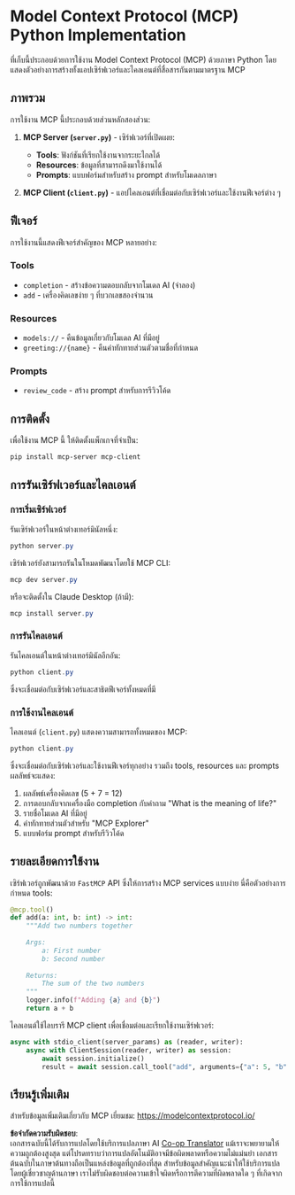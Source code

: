 <!--
CO_OP_TRANSLATOR_METADATA:
{
  "original_hash": "706b9b075dc484b73a053e6e9c709b4b",
  "translation_date": "2025-05-25T13:30:51+00:00",
  "source_file": "04-PracticalImplementation/samples/python/README.md",
  "language_code": "th"
}
-->
# Model Context Protocol (MCP) Python Implementation

ที่เก็บนี้ประกอบด้วยการใช้งาน Model Context Protocol (MCP) ด้วยภาษา Python โดยแสดงตัวอย่างการสร้างทั้งแอปเซิร์ฟเวอร์และไคลเอนต์ที่สื่อสารกันตามมาตรฐาน MCP

## ภาพรวม

การใช้งาน MCP นี้ประกอบด้วยส่วนหลักสองส่วน:

1. **MCP Server (`server.py`)** - เซิร์ฟเวอร์ที่เปิดเผย:
   - **Tools**: ฟังก์ชันที่เรียกใช้งานจากระยะไกลได้
   - **Resources**: ข้อมูลที่สามารถดึงมาใช้งานได้
   - **Prompts**: แบบฟอร์มสำหรับสร้าง prompt สำหรับโมเดลภาษา

2. **MCP Client (`client.py`)** - แอปไคลเอนต์ที่เชื่อมต่อกับเซิร์ฟเวอร์และใช้งานฟีเจอร์ต่าง ๆ

## ฟีเจอร์

การใช้งานนี้แสดงฟีเจอร์สำคัญของ MCP หลายอย่าง:

### Tools
- `completion` - สร้างข้อความตอบกลับจากโมเดล AI (จำลอง)
- `add` - เครื่องคิดเลขง่าย ๆ ที่บวกเลขสองจำนวน

### Resources
- `models://` - คืนข้อมูลเกี่ยวกับโมเดล AI ที่มีอยู่
- `greeting://{name}` - คืนคำทักทายส่วนตัวตามชื่อที่กำหนด

### Prompts
- `review_code` - สร้าง prompt สำหรับการรีวิวโค้ด

## การติดตั้ง

เพื่อใช้งาน MCP นี้ ให้ติดตั้งแพ็กเกจที่จำเป็น:

```powershell
pip install mcp-server mcp-client
```

## การรันเซิร์ฟเวอร์และไคลเอนต์

### การเริ่มเซิร์ฟเวอร์

รันเซิร์ฟเวอร์ในหน้าต่างเทอร์มินัลหนึ่ง:

```powershell
python server.py
```

เซิร์ฟเวอร์ยังสามารถรันในโหมดพัฒนาโดยใช้ MCP CLI:

```powershell
mcp dev server.py
```

หรือจะติดตั้งใน Claude Desktop (ถ้ามี):

```powershell
mcp install server.py
```

### การรันไคลเอนต์

รันไคลเอนต์ในหน้าต่างเทอร์มินัลอีกอัน:

```powershell
python client.py
```

ซึ่งจะเชื่อมต่อกับเซิร์ฟเวอร์และสาธิตฟีเจอร์ทั้งหมดที่มี

### การใช้งานไคลเอนต์

ไคลเอนต์ (`client.py`) แสดงความสามารถทั้งหมดของ MCP:

```powershell
python client.py
```

ซึ่งจะเชื่อมต่อกับเซิร์ฟเวอร์และใช้งานฟีเจอร์ทุกอย่าง รวมถึง tools, resources และ prompts ผลลัพธ์จะแสดง:

1. ผลลัพธ์เครื่องคิดเลข (5 + 7 = 12)
2. การตอบกลับจากเครื่องมือ completion กับคำถาม "What is the meaning of life?"
3. รายชื่อโมเดล AI ที่มีอยู่
4. คำทักทายส่วนตัวสำหรับ "MCP Explorer"
5. แบบฟอร์ม prompt สำหรับรีวิวโค้ด

## รายละเอียดการใช้งาน

เซิร์ฟเวอร์ถูกพัฒนาด้วย `FastMCP` API ซึ่งให้การสร้าง MCP services แบบง่าย นี่คือตัวอย่างการกำหนด tools:

```python
@mcp.tool()
def add(a: int, b: int) -> int:
    """Add two numbers together
    
    Args:
        a: First number
        b: Second number
    
    Returns:
        The sum of the two numbers
    """
    logger.info(f"Adding {a} and {b}")
    return a + b
```

ไคลเอนต์ใช้ไลบรารี MCP client เพื่อเชื่อมต่อและเรียกใช้งานเซิร์ฟเวอร์:

```python
async with stdio_client(server_params) as (reader, writer):
    async with ClientSession(reader, writer) as session:
        await session.initialize()
        result = await session.call_tool("add", arguments={"a": 5, "b": 7})
```

## เรียนรู้เพิ่มเติม

สำหรับข้อมูลเพิ่มเติมเกี่ยวกับ MCP เยี่ยมชม: https://modelcontextprotocol.io/

**ข้อจำกัดความรับผิดชอบ**:  
เอกสารฉบับนี้ได้รับการแปลโดยใช้บริการแปลภาษา AI [Co-op Translator](https://github.com/Azure/co-op-translator) แม้เราจะพยายามให้ความถูกต้องสูงสุด แต่โปรดทราบว่าการแปลอัตโนมัติอาจมีข้อผิดพลาดหรือความไม่แม่นยำ เอกสารต้นฉบับในภาษาต้นทางถือเป็นแหล่งข้อมูลที่ถูกต้องที่สุด สำหรับข้อมูลสำคัญแนะนำให้ใช้บริการแปลโดยผู้เชี่ยวชาญด้านภาษา เราไม่รับผิดชอบต่อความเข้าใจผิดหรือการตีความที่ผิดพลาดใด ๆ ที่เกิดจากการใช้การแปลนี้